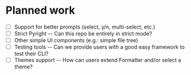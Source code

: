 # Planned work

- [ ] Support for better prompts (select, y/n, multi-select, etc.)
- [ ] Strict Pyright -- Can this repo be entirely in strict mode?
- [ ] Other simple UI components (e.g.: simple file tree)
- [ ] Testing tools -- Can we provide users with a good easy framework to test their CLI?
- [ ] Themes support -- How can users extend Formatter and/or select a theme?
